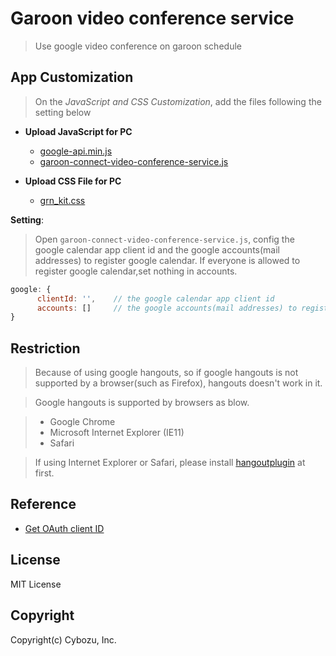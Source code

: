 # Garoon video conference service

> Use google video conference on garoon schedule

## App Customization

> On the _JavaScript and CSS Customization_, add the files following the setting below

- **Upload JavaScript for PC**
  - [google-api.min.js](https://apis.google.com/js/api.js)
  - [garoon-connect-video-conference-service.js](./js/garoon-connect-video-conference-service.js)

- **Upload CSS File for PC**
  - [grn_kit.css](https://github.com/garoon/css-for-customize/blob/master/css/grn_kit.css)

**Setting**:
> Open `garoon-connect-video-conference-service.js`, config the google calendar app client id and the google accounts(mail addresses) to register google calendar.
> If everyone is allowed to register google calendar,set nothing in accounts.

```javascript
google: {
      clientId: '',    // the google calendar app client id
      accounts: []     // the google accounts(mail addresses) to register google calendar
}

```
## Restriction
> Because of using google hangouts, so if google hangouts is not supported by a browser(such as Firefox), hangouts doesn't work in it.

> Google hangouts is supported by browsers as blow.

>   - Google Chrome
>   - Microsoft Internet Explorer (IE11)
>   - Safari

> If using Internet Explorer or Safari, please install [hangoutplugin](https://www.google.com/tools/dlpage/hangoutplugin) at first.

## Reference

- [Get OAuth client ID](https://developers.google.com/api-client-library/javascript/start/start-js#setup)

## License

MIT License

## Copyright

Copyright(c) Cybozu, Inc.

